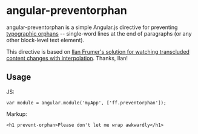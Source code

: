 angular-preventorphan
=====================

angular-preventorphan is a simple Angular.js directive for preventing
[typographic orphans](http://en.wikipedia.org/wiki/Widows_and_orphans) --
single-word lines at the end of paragraphs (or any other block-level text
element).

This directive is based on [Ilan Frumer's solution for watching transcluded
content changes with interpolation](http://stackoverflow.com/a/21029880).
Thanks, Ilan!


Usage
-----

JS:

    var module = angular.module('myApp', ['ff.preventorphan']);

Markup:

    <h1 prevent-orphan>Please don't let me wrap awkwardly</h1>
